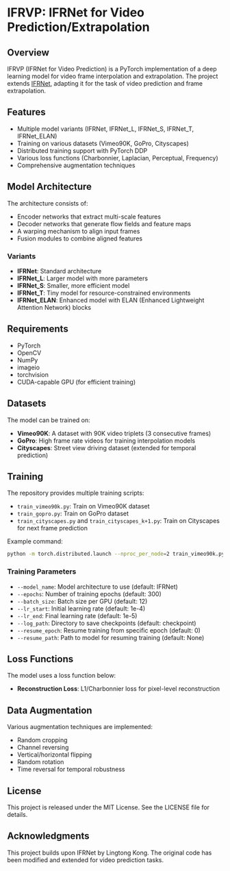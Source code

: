 # IFRVP: IFRNet for Video Prediction/Extrapolation

## Overview
IFRVP (IFRNet for Video Prediction) is a PyTorch implementation of a deep learning model for video frame interpolation and extrapolation. The project extends [IFRNet](https://github.com/ltkong218/IFRNet), adapting it for the task of video prediction and frame extrapolation.

## Features
- Multiple model variants (IFRNet, IFRNet_L, IFRNet_S, IFRNet_T, IFRNet_ELAN)
- Training on various datasets (Vimeo90K, GoPro, Cityscapes)
- Distributed training support with PyTorch DDP
- Various loss functions (Charbonnier, Laplacian, Perceptual, Frequency)
- Comprehensive augmentation techniques

## Model Architecture
The architecture consists of:
- Encoder networks that extract multi-scale features
- Decoder networks that generate flow fields and feature maps
- A warping mechanism to align input frames
- Fusion modules to combine aligned features

### Variants
- **IFRNet**: Standard architecture
- **IFRNet_L**: Larger model with more parameters
- **IFRNet_S**: Smaller, more efficient model
- **IFRNet_T**: Tiny model for resource-constrained environments
- **IFRNet_ELAN**: Enhanced model with ELAN (Enhanced Lightweight Attention Network) blocks

## Requirements
- PyTorch
- OpenCV
- NumPy
- imageio
- torchvision
- CUDA-capable GPU (for efficient training)

## Datasets
The model can be trained on:
- **Vimeo90K**: A dataset with 90K video triplets (3 consecutive frames)
- **GoPro**: High frame rate videos for training interpolation models
- **Cityscapes**: Street view driving dataset (extended for temporal prediction)

## Training
The repository provides multiple training scripts:
- `train_vimeo90k.py`: Train on Vimeo90K dataset
- `train_gopro.py`: Train on GoPro dataset
- `train_cityscapes.py` and `train_cityscapes_k+1.py`: Train on Cityscapes for next frame prediction

Example command:
```bash
python -m torch.distributed.launch --nproc_per_node=2 train_vimeo90k.py --model_name IFRNet --batch_size 12
```

### Training Parameters
- `--model_name`: Model architecture to use (default: IFRNet)
- `--epochs`: Number of training epochs (default: 300)
- `--batch_size`: Batch size per GPU (default: 12)
- `--lr_start`: Initial learning rate (default: 1e-4)
- `--lr_end`: Final learning rate (default: 1e-5)
- `--log_path`: Directory to save checkpoints (default: checkpoint)
- `--resume_epoch`: Resume training from specific epoch (default: 0)
- `--resume_path`: Path to model for resuming training (default: None)

## Loss Functions
The model uses a loss function below:
- **Reconstruction Loss**: L1/Charbonnier loss for pixel-level reconstruction

## Data Augmentation
Various augmentation techniques are implemented:
- Random cropping
- Channel reversing
- Vertical/horizontal flipping
- Random rotation
- Time reversal for temporal robustness

## License
This project is released under the MIT License. See the LICENSE file for details.

## Acknowledgments
This project builds upon IFRNet by Lingtong Kong. The original code has been modified and extended for video prediction tasks.
